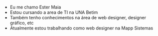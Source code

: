 - Eu me chamo Ester Maia
- Estou cursando a area de TI na UNA Betim
- Também tenho conhecimentos na área de web designer, designer gráfico, etc
- Atualmente estou trabalhando como web designer na Mapp Sistemas
